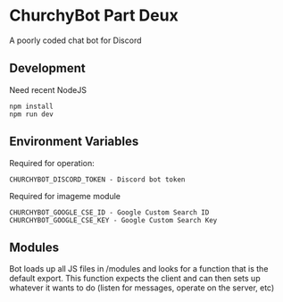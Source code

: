 ChurchyBot Part Deux
====================

A poorly coded chat bot for Discord

Development
-----------

Need recent NodeJS

    npm install
    npm run dev

Environment Variables
---------------------

Required for operation:

    CHURCHYBOT_DISCORD_TOKEN - Discord bot token

Required for imageme module

    CHURCHYBOT_GOOGLE_CSE_ID - Google Custom Search ID
    CHURCHYBOT_GOOGLE_CSE_KEY - Google Custom Search Key

Modules
-------

Bot loads up all JS files in /modules and looks for a function that is the default export. This function expects the
client and can then sets up whatever it wants to do (listen for messages, operate on the server, etc)
